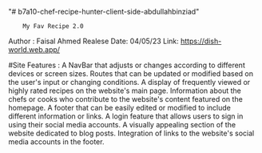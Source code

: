 "# b7a10-chef-recipe-hunter-client-side-abdullahbinziad"

<!-- ******************** -->

        My Fav Recipe 2.0

Author : Faisal Ahmed
Realese Date: 04/05/23
Link: https://dish-world.web.app/

#Site Features : 
A NavBar that adjusts or changes according to different devices or screen sizes.
Routes that can be updated or modified based on the user's input or changing conditions.
A display of frequently viewed or highly rated recipes on the website's main page.
Information about the chefs or cooks who contribute to the website's content featured on the homepage.
A footer that can be easily edited or modified to include different information or links.
A login feature that allows users to sign in using their social media accounts.
A visually appealing section of the website dedicated to blog posts.
Integration of links to the website's social media accounts in the footer.
